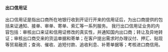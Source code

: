 #### 出口信用证
出口信用证是指出口商所在地银行收到开证行开来的信用证后，为出口商提供的包括来证通知、接单、审单、寄单、索汇等一系列服务。
我行出口信用证业务的内容包括：审核出口来证和信用证修改的真实性，并通知国内出口商；转让及异地转证；审核出口商交来的货运单据和寄单；在客户提出需求时办理议付、押汇、贴现等贸易融资；查询、催收、追短付款、追收利息、补寄单据等；考核进口商信用。
